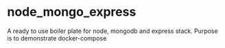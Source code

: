 # node_mongo_express
A ready to use boiler plate for node, mongodb and express stack. Purpose is to demonstrate docker-compose
